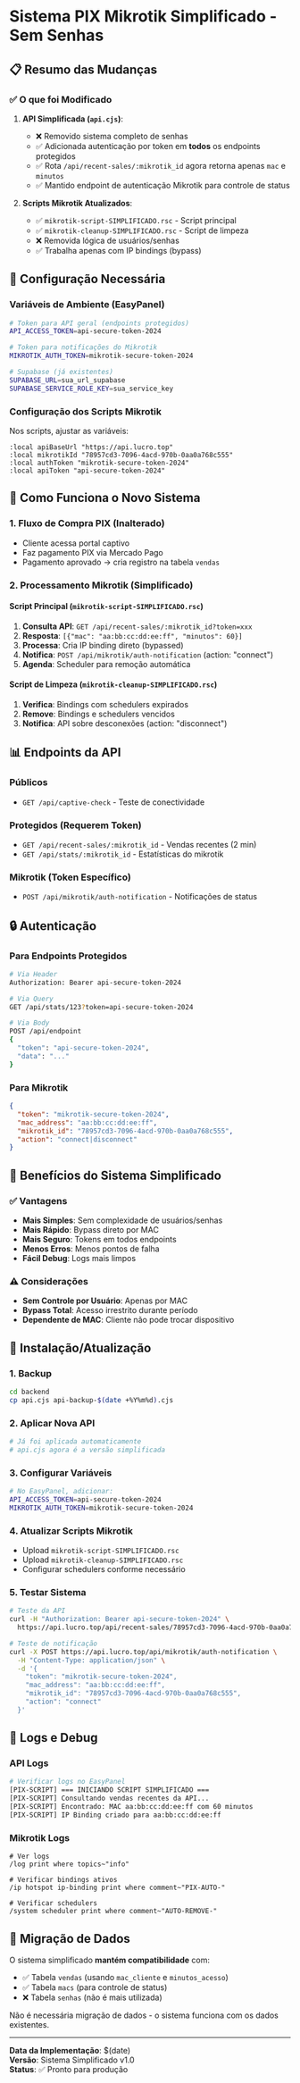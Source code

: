 # Sistema PIX Mikrotik Simplificado - Sem Senhas

## 📋 Resumo das Mudanças

### ✅ O que foi Modificado

1. **API Simplificada (`api.cjs`)**:
   - ❌ Removido sistema completo de senhas
   - ✅ Adicionada autenticação por token em **todos** os endpoints protegidos
   - ✅ Rota `/api/recent-sales/:mikrotik_id` agora retorna apenas `mac` e `minutos`
   - ✅ Mantido endpoint de autenticação Mikrotik para controle de status

2. **Scripts Mikrotik Atualizados**:
   - ✅ `mikrotik-script-SIMPLIFICADO.rsc` - Script principal
   - ✅ `mikrotik-cleanup-SIMPLIFICADO.rsc` - Script de limpeza
   - ❌ Removida lógica de usuários/senhas
   - ✅ Trabalha apenas com IP bindings (bypass)

## 🔧 Configuração Necessária

### Variáveis de Ambiente (EasyPanel)

```bash
# Token para API geral (endpoints protegidos)
API_ACCESS_TOKEN=api-secure-token-2024

# Token para notificações do Mikrotik
MIKROTIK_AUTH_TOKEN=mikrotik-secure-token-2024

# Supabase (já existentes)
SUPABASE_URL=sua_url_supabase
SUPABASE_SERVICE_ROLE_KEY=sua_service_key
```

### Configuração dos Scripts Mikrotik

Nos scripts, ajustar as variáveis:

```routeros
:local apiBaseUrl "https://api.lucro.top"
:local mikrotikId "78957cd3-7096-4acd-970b-0aa0a768c555"
:local authToken "mikrotik-secure-token-2024"
:local apiToken "api-secure-token-2024"
```

## 🔄 Como Funciona o Novo Sistema

### 1. Fluxo de Compra PIX (Inalterado)
- Cliente acessa portal captivo
- Faz pagamento PIX via Mercado Pago
- Pagamento aprovado → cria registro na tabela `vendas`

### 2. Processamento Mikrotik (Simplificado)

#### Script Principal (`mikrotik-script-SIMPLIFICADO.rsc`)
1. **Consulta API**: `GET /api/recent-sales/:mikrotik_id?token=xxx`
2. **Resposta**: `[{"mac": "aa:bb:cc:dd:ee:ff", "minutos": 60}]`
3. **Processa**: Cria IP binding direto (bypassed)
4. **Notifica**: `POST /api/mikrotik/auth-notification` (action: "connect")
5. **Agenda**: Scheduler para remoção automática

#### Script de Limpeza (`mikrotik-cleanup-SIMPLIFICADO.rsc`)
1. **Verifica**: Bindings com schedulers expirados
2. **Remove**: Bindings e schedulers vencidos
3. **Notifica**: API sobre desconexões (action: "disconnect")

## 📊 Endpoints da API

### Públicos
- `GET /api/captive-check` - Teste de conectividade

### Protegidos (Requerem Token)
- `GET /api/recent-sales/:mikrotik_id` - Vendas recentes (2 min)
- `GET /api/stats/:mikrotik_id` - Estatísticas do mikrotik

### Mikrotik (Token Específico)
- `POST /api/mikrotik/auth-notification` - Notificações de status

## 🔒 Autenticação

### Para Endpoints Protegidos
```bash
# Via Header
Authorization: Bearer api-secure-token-2024

# Via Query
GET /api/stats/123?token=api-secure-token-2024

# Via Body
POST /api/endpoint
{
  "token": "api-secure-token-2024",
  "data": "..."
}
```

### Para Mikrotik
```json
{
  "token": "mikrotik-secure-token-2024",
  "mac_address": "aa:bb:cc:dd:ee:ff",
  "mikrotik_id": "78957cd3-7096-4acd-970b-0aa0a768c555",
  "action": "connect|disconnect"
}
```

## 🎯 Benefícios do Sistema Simplificado

### ✅ Vantagens
- **Mais Simples**: Sem complexidade de usuários/senhas
- **Mais Rápido**: Bypass direto por MAC
- **Mais Seguro**: Tokens em todos endpoints
- **Menos Erros**: Menos pontos de falha
- **Fácil Debug**: Logs mais limpos

### ⚠️ Considerações
- **Sem Controle por Usuário**: Apenas por MAC
- **Bypass Total**: Acesso irrestrito durante período
- **Dependente de MAC**: Cliente não pode trocar dispositivo

## 🚀 Instalação/Atualização

### 1. Backup
```bash
cd backend
cp api.cjs api-backup-$(date +%Y%m%d).cjs
```

### 2. Aplicar Nova API
```bash
# Já foi aplicada automaticamente
# api.cjs agora é a versão simplificada
```

### 3. Configurar Variáveis
```bash
# No EasyPanel, adicionar:
API_ACCESS_TOKEN=api-secure-token-2024
MIKROTIK_AUTH_TOKEN=mikrotik-secure-token-2024
```

### 4. Atualizar Scripts Mikrotik
- Upload `mikrotik-script-SIMPLIFICADO.rsc`
- Upload `mikrotik-cleanup-SIMPLIFICADO.rsc`
- Configurar schedulers conforme necessário

### 5. Testar Sistema
```bash
# Teste da API
curl -H "Authorization: Bearer api-secure-token-2024" \
  https://api.lucro.top/api/recent-sales/78957cd3-7096-4acd-970b-0aa0a768c555

# Teste de notificação
curl -X POST https://api.lucro.top/api/mikrotik/auth-notification \
  -H "Content-Type: application/json" \
  -d '{
    "token": "mikrotik-secure-token-2024",
    "mac_address": "aa:bb:cc:dd:ee:ff",
    "mikrotik_id": "78957cd3-7096-4acd-970b-0aa0a768c555",
    "action": "connect"
  }'
```

## 📝 Logs e Debug

### API Logs
```bash
# Verificar logs no EasyPanel
[PIX-SCRIPT] === INICIANDO SCRIPT SIMPLIFICADO ===
[PIX-SCRIPT] Consultando vendas recentes da API...
[PIX-SCRIPT] Encontrado: MAC aa:bb:cc:dd:ee:ff com 60 minutos
[PIX-SCRIPT] IP Binding criado para aa:bb:cc:dd:ee:ff
```

### Mikrotik Logs
```routeros
# Ver logs
/log print where topics~"info"

# Verificar bindings ativos
/ip hotspot ip-binding print where comment~"PIX-AUTO-"

# Verificar schedulers
/system scheduler print where comment~"AUTO-REMOVE-"
```

## 🔄 Migração de Dados

O sistema simplificado **mantém compatibilidade** com:
- ✅ Tabela `vendas` (usando `mac_cliente` e `minutos_acesso`)
- ✅ Tabela `macs` (para controle de status)
- ❌ Tabela `senhas` (não é mais utilizada)

Não é necessária migração de dados - o sistema funciona com os dados existentes.

---

**Data da Implementação**: $(date)  
**Versão**: Sistema Simplificado v1.0  
**Status**: ✅ Pronto para produção 